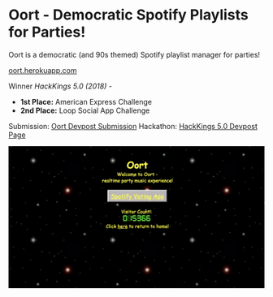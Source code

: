 # Oort - Democratic Spotify Playlists for Parties!
Oort is a democratic (and 90s themed) Spotify playlist manager for parties!

[ oort.herokuapp.com
](http://oort.herokuapp.com)

Winner *HackKings 5.0 (2018) -* 
 -  **1st Place:** American Express Challenge
 -  **2nd Place:** Loop Social App Challenge 

Submission: [Oort Devpost Submission](https://devpost.com/software/oort)
Hackathon:  [HackKings 5.0 Devpost Page](https://hackkings5.devpost.com/)

![Oort Screenshot](https://github.com/finwarman/oort/blob/master/oort-screenshot.png)
